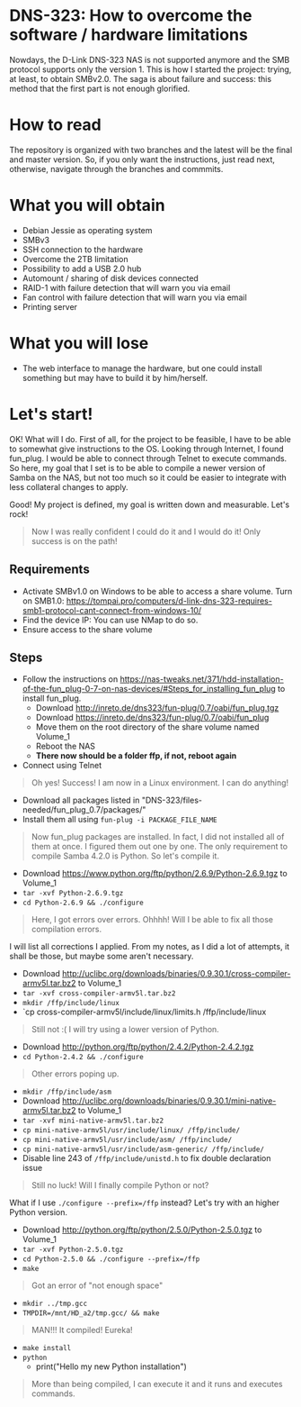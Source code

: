 # DNS-323: How to overcome the software / hardware limitations
Nowdays, the D-Link DNS-323 NAS is not supported anymore and the SMB protocol supports only the version 1. This is how I started the project: trying, at least, to obtain SMBv2.0. The saga is about failure and success: this method that the first part is not enough glorified.

# How to read
The repository is organized with two branches and the latest will be the final and master version. So, if you only want the instructions, just read next, otherwise, navigate through the branches and commmits.

# What you will obtain
- Debian Jessie as operating system
- SMBv3
- SSH connection to the hardware
- Overcome the 2TB limitation
- Possibility to add a USB 2.0 hub
- Automount / sharing of disk devices connected
- RAID-1 with failure detection that will warn you via email
- Fan control with failure detection that will warn you via email
- Printing server

# What you will lose
- The web interface to manage the hardware, but one could install something but may have to build it by him/herself.

# Let's start!

OK! What will I do. First of all, for the project to be feasible, I have to be able to somewhat give instructions to the OS. Looking through Internet, I found fun_plug. I would be able to connect through Telnet to execute commands. So here, my goal that I set is to be able to compile a newer version of Samba on the NAS, but not too much so it could be easier to integrate with less collateral changes to apply.

Good! My project is defined, my goal is written down and measurable. Let's rock!

> Now I was really confident I could do it and I would do it! Only success is on the path!

## Requirements
- Activate SMBv1.0 on Windows to be able to access a share volume. Turn on SMB1.0: https://tompai.pro/computers/d-link-dns-323-requires-smb1-protocol-cant-connect-from-windows-10/
- Find the device IP: You can use NMap to do so.
- Ensure access to the share volume

## Steps
- Follow the instructions on https://nas-tweaks.net/371/hdd-installation-of-the-fun_plug-0-7-on-nas-devices/#Steps_for_installing_fun_plug to install fun_plug.
    - Download http://inreto.de/dns323/fun-plug/0.7/oabi/fun_plug.tgz
    - Download https://inreto.de/dns323/fun-plug/0.7/oabi/fun_plug
    - Move them on the root directory of the share volume named Volume_1
    - Reboot the NAS
    - **There now should be a folder ffp, if not, reboot again**
- Connect using Telnet

> Oh yes! Success! I am now in a Linux environment. I can do anything!

- Download all packages listed in "DNS-323/files-needed/fun_plug_0.7/packages/"
- Install them all using `fun-plug -i PACKAGE_FILE_NAME`

> Now fun_plug packages are installed. In fact, I did not installed all of them at once. I figured them out one by one. The only requirement to compile Samba 4.2.0 is Python. So let's compile it.

- Download https://www.python.org/ftp/python/2.6.9/Python-2.6.9.tgz to Volume_1
- `tar -xvf Python-2.6.9.tgz`
- `cd Python-2.6.9 && ./configure`

> Here, I got errors over errors. Ohhhh! Will I be able to fix all those compilation errors.

I will list all corrections I applied. From my notes, as I did a lot of attempts, it shall be those, but maybe some aren't necessary.

- Download http://uclibc.org/downloads/binaries/0.9.30.1/cross-compiler-armv5l.tar.bz2 to Volume_1
- `tar -xvf cross-compiler-armv5l.tar.bz2`
- `mkdir /ffp/include/linux`
- `cp cross-compiler-armv5l/include/linux/limits.h /ffp/include/linux

> Still not :( I will try using a lower version of Python.

- Download http://python.org/ftp/python/2.4.2/Python-2.4.2.tgz 
- `cd Python-2.4.2 && ./configure`

> Other errors poping up.

- `mkdir /ffp/include/asm`
- Download http://uclibc.org/downloads/binaries/0.9.30.1/mini-native-armv5l.tar.bz2 to Volume_1
- `tar -xvf mini-native-armv5l.tar.bz2`
- `cp mini-native-armv5l/usr/include/linux/ /ffp/include/`
- `cp mini-native-armv5l/usr/include/asm/ /ffp/include/`
- `cp mini-native-armv5l/usr/include/asm-generic/ /ffp/include/`
- Disable line 243 of `/ffp/include/unistd.h` to fix double declaration issue

> Still no luck! Will I finally compile Python or not?

What if I use `./configure --prefix=/ffp` instead? Let's try with an higher Python version.

- Download http://python.org/ftp/python/2.5.0/Python-2.5.0.tgz to Volume_1
- `tar -xvf Python-2.5.0.tgz`
- `cd Python-2.5.0 && ./configure --prefix=/ffp`
- `make`

> Got an error of "not enough space"

- `mkdir ../tmp.gcc`
- `TMPDIR=/mnt/HD_a2/tmp.gcc/ && make`

> MAN!!! It compiled! Eureka!

- `make install`
- `python`
    - print("Hello my new Python installation")

> More than being compiled, I can execute it and it runs and executes commands.




